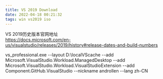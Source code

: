 ```yaml
---
title: VS 2019 Download
date: 2022-04-18 00:21:32
tags: win vs2019 iso
---
```


VS 2019历史版本官网地址  
https://docs.microsoft.com/en-us/visualstudio/releases/2019/history#release-dates-and-build-numbers

vs_professional.exe --layout D:\localVScache --add Microsoft.VisualStudio.Workload.ManagedDesktop --add Microsoft.VisualStudio.Workload.VisualStudioExtension --add Component.GitHub.VisualStudio --nickname androllen --lang zh-CN 
